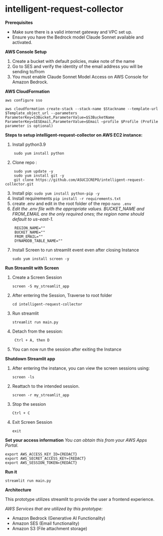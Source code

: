 # intelligent-request-collector

**Prerequisites**

- Make sure there is a valid internet gateway and VPC set up.
- Ensure you have the Bedrock model Claude Sonnet available and activated.

**AWS Console Setup**
1) Create a bucket with default policies, make note of the name
2) Go to SES and verify the identity of the email address you will be sending to/from
3) You must enable Claude Sonnet Model Access on AWS Console for Amazon Bedrock.

**AWS CloudFormation**

```
aws configure sso
```
```
aws cloudformation create-stack --stack-name $Stackname --template-url $Template_object_url --parameters ParameterKey=S3Bucket,ParameterValue=$S3BucketName ParameterKey=SESEmail,ParameterValue=$Email —profile $Profile (Profile parameter is optional)
```

**Steps to setup intelligent-request-collector on AWS EC2 instance:**

1) Install python3.9
```
    sudo yum install python
```

2) Clone repo : 
```
    sudo yum update -y
    sudo yum install git -y
    git clone https://github.com/ASUCICREPO/intelligent-request-collector.git
```

3) Install pip: ``` sudo yum install python-pip -y ```
4) Install requirements 
   ```pip install -r requirements.txt```
5) create .env and edit in the root folder of the repo
   ```nano .env```
6) _Edit the .env file with the appropriate values. BUCKET_NAME and FROM_EMAIL are the only required ones; the region name should default to us-east-1._
   ```
    REGION_NAME=""
    BUCKET_NAME=""
    FROM_EMAIL=""
    DYNAMODB_TABLE_NAME=""
    ```
7) Install Screen to run streamlit event even after closing Instance
   ```
   sudo yum install screen -y
   ```

**Run Streamlit with Screen**

1) Create a Screen Session
   ```
   screen -S my_streamlit_app
   ```
2) After entering the Session, Traverse to root folder
   ```
   cd intelligent-request-collector
   ```
3) Run streamlit
   ```
   streamlit run main.py
   ```
4) Detach from the session:
   ```
    Ctrl + A, then D
    ```
5) You can now run the session after exiting the Instance

**Shutdown Streamlit app**

1) After entering the instance, you can view the screen sessions using:
    ```
    screen -ls
    ```
2) Reattach to the intended session.
   ```
   screen -r my_streamlit_app
   ```
3) Stop the session
   ```
   Ctrl + C
   ```
4) Exit Screen Session
   ```
   exit
   ```


**Set your access information**
_You can obtain this from your AWS Apps Portal._
```
export AWS_ACCESS_KEY_ID={REDACT}
export AWS_SECRET_ACCESS_KEY={REDACT}
export AWS_SESSION_TOKEN={REDACT}
```

**Run it**

`streamlit run main.py`


**Architecture**

This prototype utilizes streamlit to provide the user a frontend experience.

_AWS Services that are utilized by this prototype:_
* Amazon Bedrock (Generative AI Functionality)
* Amazon SES (Email functionality)
* Amazon S3 (File attachment storage)
